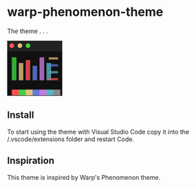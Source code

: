 # warp-phenomenon-theme

The theme . . .

<p align="left">
  <img src="warp-phenomenon-logo.png" width="128" height="128" alt="Phenomenon Theme Logo">
</p>

## Install

To start using the theme with Visual Studio Code copy it into the <user home>/.vscode/extensions folder and restart Code.

## Inspiration

This theme is inspired by Warp's Phenomenon theme.